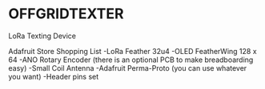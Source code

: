 # OFFGRIDTEXTER
LoRa Texting Device

Adafruit Store Shopping List
-LoRa Feather 32u4
-OLED FeatherWing 128 x 64
-ANO Rotary Encoder (there is an optional PCB to make breadboarding easy)
-Small Coil Antenna
-Adafruit Perma-Proto (you can use whatever you want)
-Header pins set


